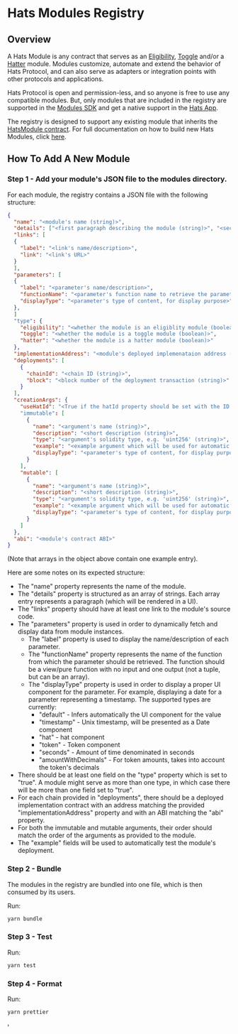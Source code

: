 # Hats Modules Registry

## Overview

A Hats Module is any contract that serves as an [Eligibility](https://docs.hatsprotocol.xyz/for-developers/hats-protocol-overview/eligibility-modules), [Toggle](https://docs.hatsprotocol.xyz/for-developers/hats-protocol-overview/toggle-modules) and/or a [Hatter](https://docs.hatsprotocol.xyz/for-developers/hats-protocol-overview/hat-admins-and-hatter-contracts#hatter-contracts) module.
Modules customize, automate and extend the behavior of Hats Protocol, and can also serve as adapters or integration points with other protocols and applications.

Hats Protocol is open and permission-less, and so anyone is free to use any compatible modules. But, only modules that are included in the registry are supported in the [Modules SDK](https://github.com/Hats-Protocol/modules-sdk) and get a native support in the [Hats App](https://app.hatsprotocol.xyz/).

The registry is designed to support any existing module that inherits the [HatsModule contract](https://github.com/Hats-Protocol/hats-module/blob/main/src/HatsModule.sol).
For full documentation on how to build new Hats Modules, click [here](https://docs.hatsprotocol.xyz/for-developers/building-hats-modules).

## How To Add A New Module

### Step 1 - Add your module's JSON file to the modules directory.

For each module, the registry contains a JSON file with the following structure:

```json
{
  "name": "<module's name (string)>",
  "details": ["<first paragraph describing the module (string)>", "<second paragraph describing the module (string)>"],
  "links": [
  {
    "label": "<link's name/description>",
    "link": "<link's URL>"
  }
  ],
  "parameters": [
  {
    "label": "<parameter's name/description>",
    "functionName": "<parameter's function name to retrieve the parameter from its instance>",
    "displayType": "<parameter's type of content, for display purpose>"
  },
  ]
  "type": {
    "eligibility": "<whether the module is an eligiblity module (boolean)>",
    "toggle": "<whether the module is a toggle module (boolean)>",
    "hatter": "<whether the module is a hatter module (boolean)>"
  },
  "implementationAddress": "<module's deployed implemenataion address (string)>",
  "deployments": [
    {
      "chainId": "<chain ID (string)>",
      "block": "<block number of the deployment transaction (string)>"
    }
  ],
  "creationArgs": {
    "useHatId": "<True if the hatId property should be set with the ID of the hat for which the module is deployed, otherwise false>"
    "immutable": [
      {
        "name": "<argument's name (string)>",
        "description": "<short description (string)>",
        "type": "<argument's solidity type, e.g. 'uint256' (string)>",
        "example": "<example argument which will be used for automatic testing>",
        "displayType": "<parameter's type of content, for display purpose>"
      }
    ],
    "mutable": [
      {
        "name": "<argument's name (string)>",
        "description": "<short description (string)>",
        "type": "<argument's solidity type, e.g. 'uint256' (string)>",
        "example": "<example argument which will be used for automatic testing>",
        "displayType": "<parameter's type of content, for display purpose>"
      }
    ]
  },
  "abi": "<module's contract ABI>"
}
```

(Note that arrays in the object above contain one example entry).

Here are some notes on its expected structure:

- The "name" property represents the name of the module.
- The "details" property is structured as an array of strings. Each array entry represents a paragraph (which will be rendered in a UI).
- The "links" property should have at least one link to the module's source code.
- The "parameters" property is used in order to dynamically fetch and display data from module instances.
  - The "label" property is used to display the name/description of each parameter.
  - The "functionName" property represents the name of the function from which the parameter should be retrieved. The function should be a view/pure function with no input and one output (not a tuple, but can be an array).
  - The "displayType" property is used in order to display a proper UI component for the parameter. For example, displaying a date for a parameter representing a timestamp. The supported types are currently:
    - "default" - Infers automatically the UI component for the value
    - "timestamp" - Unix timestamp, will be presented as a Date component
    - "hat" - hat component
    - "token" - Token component
    - "seconds" - Amount of time denominated in seconds 
    - "amountWithDecimals" - For token amounts, takes into account the token's decimals
- There should be at least one field on the "type" property which is set to "true". A module might serve as more than one type, in which case there will be more than one field set to "true".
- For each chain provided in "deployments", there should be a deployed implementation contract with an address matching the provided "implementationAddress" property and with an ABI
  matching the "abi" property.
- For both the immutable and mutable arguments, their order should match the order of the arguments as provided to the module.
- The "example" fields will be used to automatically test the module's deployment.

### Step 2 - Bundle

The modules in the registry are bundled into one file, which is then consumed by its users.

Run:

```bash
yarn bundle
```

### Step 3 - Test

Run:

```bash
yarn test
```

### Step 4 - Format

Run:

```bash
yarn prettier
```

י
